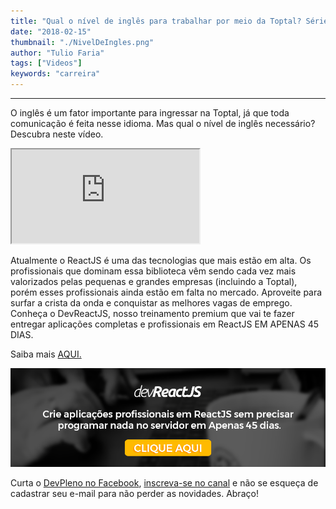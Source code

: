 ```yaml
---
title: "Qual o nível de inglês para trabalhar por meio da Toptal? Série Trabalho Remoto"
date: "2018-02-15"
thumbnail: "./NivelDeIngles.png"
author: "Tulio Faria"
tags: ["Videos"]
keywords: "carreira"
---
```


---
O inglês é um fator importante para ingressar na Toptal, já que toda comunicação é feita nesse idioma. Mas qual o nível de inglês necessário? Descubra neste vídeo. 

<div class="embed-responsive embed-responsive-16by9 mb-4">
  <iframe class="embed-responsive-item" src="https://www.youtube.com/embed/BJbXYqUYxBg" allowfullscreen></iframe>
</div>

Atualmente o ReactJS é uma das tecnologias que mais estão em alta. Os profissionais que dominam essa biblioteca vêm sendo cada vez mais valorizados pelas pequenas e grandes empresas (incluindo a Toptal), porém esses profissionais ainda estão em falta no mercado. Aproveite para surfar a crista da onda e conquistar as melhores vagas de emprego. Conheça o DevReactJS, nosso treinamento premium que vai te fazer entregar aplicações completas e profissionais em ReactJS EM APENAS 45 DIAS. 

Saiba mais [AQUI.](https://www.devpleno.com/devreactjs/)

[![Curso](./DevReact.png)](https://www.devpleno.com/devreactjs/)

Curta o [DevPleno no Facebook](https://www.facebook.com/devpleno), [inscreva-se no canal](https://www.youtube.com/devplenocom) e não se esqueça de cadastrar seu e-mail para não perder as novidades. Abraço!